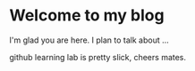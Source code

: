 # Welcome to my blog

I'm glad you are here. I plan to talk about ...

github learning lab is pretty slick, cheers mates. 
